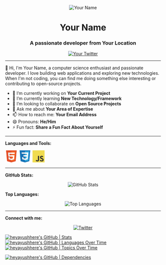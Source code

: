 <p align="center">
  <img src="YOUR_PROFILE_IMAGE_URL" alt="Your Name" width="200" height="200">
</p>

<h1 align="center">Your Name</h1>
<h3 align="center">A passionate developer from Your Location</h3>

<p align="center">
  <a href="YOUR_TWITTER_URL" target="blank">
    <img src="https://img.shields.io/twitter/follow/YOUR_TWITTER_HANDLE?logo=twitter&style=for-the-badge" alt="Your Twitter" />
  </a>
</p>

---

👋 Hi, I'm Your Name, a computer science enthusiast and passionate developer. I love building web applications and exploring new technologies. When I'm not coding, you can find me doing something else interesting or contributing to open-source projects.

- 🔭 I’m currently working on **Your Current Project**
- 🌱 I’m currently learning **New Technology/Framework**
- 👯 I’m looking to collaborate on **Open Source Projects**
- 💬 Ask me about **Your Area of Expertise**
- 📫 How to reach me: **Your Email Address**
- 😄 Pronouns: **He/Him**
- ⚡ Fun fact: **Share a Fun Fact About Yourself**

---

**Languages and Tools:**

<p align="left">
  <img src="https://raw.githubusercontent.com/devicons/devicon/master/icons/html5/html5-original.svg" alt="HTML5" width="40" height="40"/>
  <img src="https://raw.githubusercontent.com/devicons/devicon/master/icons/css3/css3-original.svg" alt="CSS3" width="40" height="40"/>
  <img src="https://raw.githubusercontent.com/devicons/devicon/master/icons/javascript/javascript-original.svg" alt="JavaScript" width="40" height="40"/>
  <!-- Add more icons here -->
</p>

---

**GitHub Stats:**

<p align="center">
  <img src="https://github-readme-stats.vercel.app/api?username=YOUR_GITHUB_USERNAME&show_icons=true&theme=dark" alt="GitHub Stats" width="450"/>
</p>

**Top Languages:**

<p align="center">
  <img src="https://github-readme-stats.vercel.app/api/top-langs/?username=YOUR_GITHUB_USERNAME&layout=compact&theme=dark" alt="Top Languages" width="430"/>
</p>

---

**Connect with me:**

<p align="center">
  <a href="YOUR_TWITTER_URL" target="blank"><img src="https://raw.githubusercontent.com/rahuldkjain/github-profile-readme-generator/master/src/images/icons/Social/twitter.svg" alt="Twitter" height="30" width="40" /></a>
  <!-- Add more social media links here -->
</p>



[![heyayushhere's GitHub | Stats](https://stats.quine.sh/heyayushhere/github?theme=dark)](https://quine.sh?utm_source=widgets&utm_campaign=heyayushhere)
[![heyayushhere's GitHub | Languages Over Time](https://stats.quine.sh/heyayushhere/languages-over-time?theme=dark)](https://quine.sh?utm_source=widgets&utm_campaign=heyayushhere)
[![heyayushhere's GitHub | Topics Over Time](https://stats.quine.sh/heyayushhere/topics-over-time?theme=dark)](https://quine.sh?utm_source=widgets&utm_campaign=heyayushhere)

[![heyayushhere's GitHub | Dependencies](https://stats.quine.sh/heyayushhere/dependencies?theme=dark)](https://quine.sh?utm_source=widgets&utm_campaign=heyayushhere)

